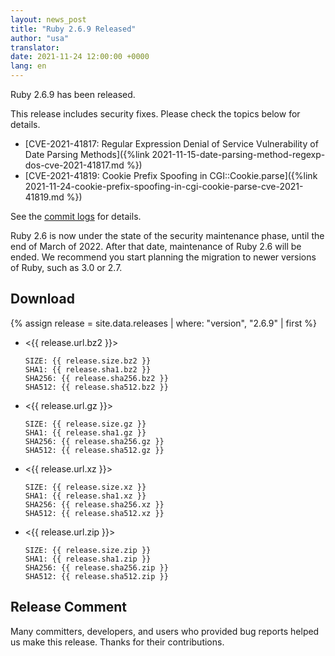 ```yaml
---
layout: news_post
title: "Ruby 2.6.9 Released"
author: "usa"
translator:
date: 2021-11-24 12:00:00 +0000
lang: en
---
```


Ruby 2.6.9 has been released.

This release includes security fixes.
Please check the topics below for details.

* [CVE-2021-41817: Regular Expression Denial of Service Vulnerability of Date Parsing Methods]({%link 2021-11-15-date-parsing-method-regexp-dos-cve-2021-41817.md %})
* [CVE-2021-41819: Cookie Prefix Spoofing in CGI::Cookie.parse]({%link 2021-11-24-cookie-prefix-spoofing-in-cgi-cookie-parse-cve-2021-41819.md %})

See the [commit logs](https://github.com/ruby/ruby/compare/v2_6_8...v2_6_9) for details.

Ruby 2.6 is now under the state of the security maintenance phase, until the end of March of 2022.
After that date, maintenance of Ruby 2.6 will be ended.
We recommend you start planning the migration to newer versions of Ruby, such as 3.0 or 2.7.

## Download

{% assign release = site.data.releases | where: "version", "2.6.9" | first %}

* <{{ release.url.bz2 }}>

      SIZE: {{ release.size.bz2 }}
      SHA1: {{ release.sha1.bz2 }}
      SHA256: {{ release.sha256.bz2 }}
      SHA512: {{ release.sha512.bz2 }}

* <{{ release.url.gz }}>

      SIZE: {{ release.size.gz }}
      SHA1: {{ release.sha1.gz }}
      SHA256: {{ release.sha256.gz }}
      SHA512: {{ release.sha512.gz }}

* <{{ release.url.xz }}>

      SIZE: {{ release.size.xz }}
      SHA1: {{ release.sha1.xz }}
      SHA256: {{ release.sha256.xz }}
      SHA512: {{ release.sha512.xz }}

* <{{ release.url.zip }}>

      SIZE: {{ release.size.zip }}
      SHA1: {{ release.sha1.zip }}
      SHA256: {{ release.sha256.zip }}
      SHA512: {{ release.sha512.zip }}

## Release Comment

Many committers, developers, and users who provided bug reports helped us make this release.
Thanks for their contributions.

